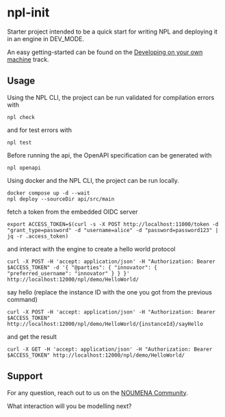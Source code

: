 # npl-init

Starter project intended to be a quick start for writing NPL and deploying it in an engine in DEV_MODE.

An easy getting-started can be found on
the [Developing on your own machine](https://documentation.noumenadigital.com/tracks/developing-NPL-local/) track.

## Usage

Using the NPL CLI, the project can be run validated for compilation errors with

```shell
npl check
```

and for test errors with

```shell
npl test
```

Before running the api, the OpenAPI specification can be generated with

```shell
npl openapi
```

Using docker and the NPL CLI, the project can be run locally.

```shell
docker compose up -d --wait
npl deploy --sourceDir api/src/main
```

fetch a token from the embedded OIDC server

```shell
export ACCESS_TOKEN=$(curl -s -X POST http://localhost:11000/token -d "grant_type=password" -d "username=alice" -d "password=password123" | jq -r .access_token)
```

and interact with the engine to create a hello world protocol

```shell
curl -X POST -H 'accept: application/json' -H "Authorization: Bearer $ACCESS_TOKEN" -d '{ "@parties": { "innovator": { "preferred_username": "innovator" } } }' http://localhost:12000/npl/demo/HelloWorld/
```

say hello (replace the instance ID with the one you got from the previous command)

```shell
curl -X POST -H 'accept: application/json' -H "Authorization: Bearer $ACCESS_TOKEN" http://localhost:12000/npl/demo/HelloWorld/{instanceId}/sayHello
```

and get the result

```shell
curl -X GET -H 'accept: application/json' -H "Authorization: Bearer $ACCESS_TOKEN" http://localhost:12000/npl/demo/HelloWorld/
```

## Support

For any question, reach out to us on the [NOUMENA Community](https://community.noumenadigital.com/).

What interaction will you be modelling next?
